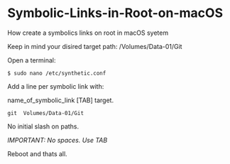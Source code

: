 # Symbolic-Links-in-Root-on-macOS
How create a symbolics links on root in macOS syetem

Keep in mind your disired target path: /Volumes/Data-01/Git

Open a terminal:

```
$ sudo nano /etc/synthetic.conf
```
Add a line per symbolic link with:

name_of_symbolic_link [TAB] target.

```
git  Volumes/Data-01/Git
```
No initial slash on paths.

*IMPORTANT: No spaces. Use TAB*

Reboot and thats all.

